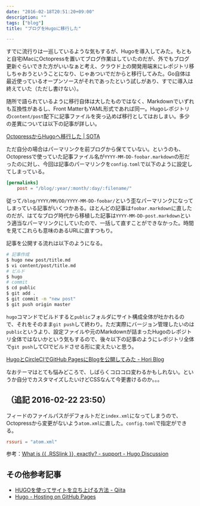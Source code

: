 ```yaml
---
date: "2016-02-18T20:51:20+09:00"
description: ""
tags: ["blog"]
title: "ブログをHugoに移行した"

---
```


すでに流行りは一巡しているような気もするが、Hugoを導入してみた。もともと自宅iMacにOctopressを置いてブログ作業はしていたのだが、外でもブログ更新ぐらいできた方がいいなぁと考え、クラウド上の開発用端末にレポジトリ移しちゃおうということになり、じゃあついでだからと移行してみた。Go自体は最近使っているオープンソースがそれであったという試しがあり、すでに導入は終えていた（ただし書けない）。

随所で語られているように移行自体は大したものではなく、Markdownでいずれも互換性があるし、Front MatterもYAML形式であれば同一。Hugoレポジトリの`content/post`配下に記事ファイルを突っ込めば移行としてはおしまい。多少の差異については以下の記事が詳しい。

[OctopressからHugoへ移行した | SOTA](http://deeeet.com/writing/2014/12/25/hugo/)

ただ自分の場合はパーマリンクを前ブログから保てていない。というのも、Octopressで使っていた記事ファイル名が`YYYY-MM-DD-foobar.markdown`の形だったのに対し、今回は記事のパーマリンクを`config.toml`で以下のように設定してしまっている。

```toml
[permalinks]
    post = "/blog/:year/:month/:day/:filename/"
```

従って`/blog/YYYY/MM/DD/YYYY-MM-DD-foobar/`という歪なパーマリンクになってしまっている記事がいくつかある。ほとんどの記事は`foobar.markdown`に直したのだが、はてなブログ時代から移植した記事は`YYYY-MM-DD-post.markdown`という適当なパーマリンクにしていたので、一括して直すことができなかった。時間を見てこれらも意味のあるURLに直すつもり。

記事を公開する流れは以下のようになる。

```bash
# 記事作成
$ hugo new post/title.md
$ vi content/post/title.md
# ビルド
$ hugo
# commit
$ cd public
$ git add .
$ git commit -m "new post"
$ git push origin master
```

`hugo`コマンドでビルドすると`public`フォルダにサイト構成全体が吐かれるので、それをそのまま`git push`して終わり。ただ実際にバージョン管理したいのは`public`というより、設定ファイルや元のMarkdownが詰まったHugoのレポジトリ全体ではないかという気もするので、後々以下の記事のようにレポジトリ全体で`git push`してCIでビルドさせる形に変えたいと思う。

[HugoとCircleCIでGitHub PagesにBlogを公開してみた - Hori Blog](http://hori-ryota.com/blog/create-blog-with-hugo-and-circleci/)

なおテーマはとても悩みどころで、しばらくコロコロ変わるかもしれない。というか自分でカスタマイズしたいけどCSSなんて今更書けるのか。。。

## （追記 2016-02-22 23:50）

フィードのファイルパスがデフォルトだと`index.xml`になってしまうので、Octopressから変更がないよう`atom.xml`に直した。`config.toml`で指定ができる。

```toml
rssuri = "atom.xml"
```

参考：[What is {{ .RSSlink }}, exactly? - support - Hugo Discussion](https://discuss.gohugo.io/t/what-is-rsslink-exactly/1195/2)

## その他参考記事

* [HUGOを使ってサイトを立ち上げる方法 - Qiita](http://qiita.com/syui/items/869538099551f24acbbf)
* [Hugo - Hosting on GitHub Pages](https://gohugo.io/tutorials/github-pages-blog/)
